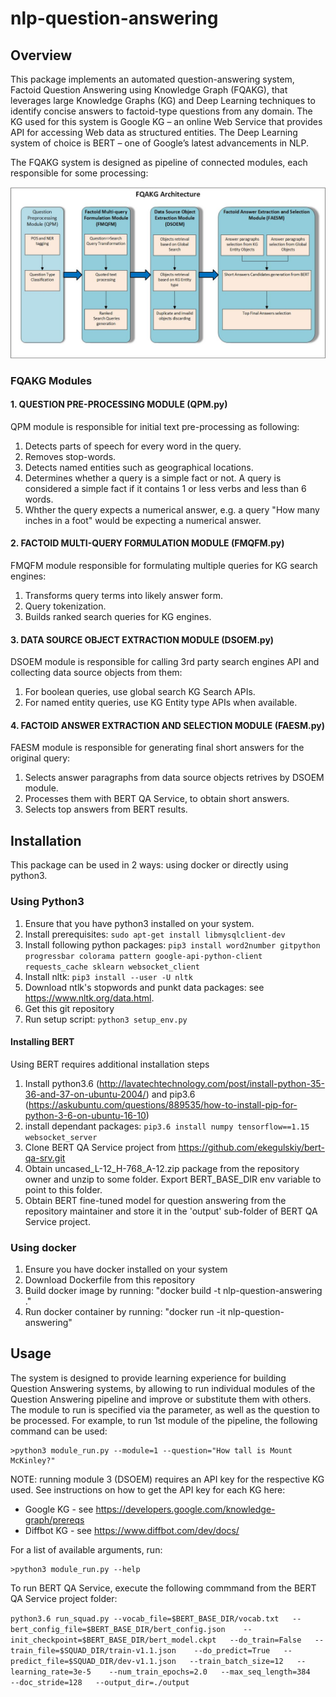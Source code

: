 # nlp-question-answering
## Overview
This package implements an automated question-answering system, Factoid Question Answering using Knowledge Graph (FQAKG),
that leverages large Knowledge Graphs (KG) and Deep Learning techniques to identify concise answers to factoid-type
questions from any domain. The KG used for this system is Google KG – an online Web Service that provides API
for accessing Web data as structured entities. The Deep Learning system of choice is BERT – one of Google’s latest 
advancements in NLP. 

The FQAKG system is designed as pipeline of connected modules, each responsible for some processing:

![Drag Racing](FQAKG_arch.jpg)

### FQAKG Modules
#### 1. QUESTION PRE-PROCESSING MODULE (QPM.py)
QPM module is responsible for initial text pre-processing as following:
1. Detects parts of speech for every word in the query.
2. Removes stop-words.
3. Detects named entities such as geographical locations.
4. Determines whether a query is a simple fact or not. A query is considered a simple fact if it contains 1 or less 
verbs and less than 6 words.
5. Whther the query expects a numerical answer, e.g. a query "How many inches in a foot" would be expecting a numerical answer.

#### 2. FACTOID MULTI-QUERY FORMULATION MODULE (FMQFM.py)
FMQFM module responsible for formulating multiple queries for KG search engines:
1. Transforms query terms into likely answer form.
2. Query tokenization.
3. Builds ranked search queries for KG engines.

#### 3. DATA SOURCE OBJECT EXTRACTION MODULE (DSOEM.py)
DSOEM module is responsible for calling 3rd party search engines API and collecting data source objects from them:
1. For boolean queries, use global search KG Search APIs.
2. For named entity queries, use KG Entity type APIs when available.

#### 4. FACTOID ANSWER EXTRACTION AND SELECTION MODULE (FAESM.py)
FAESM module is responsible for generating final short answers for the original query:
1. Selects answer paragraphs from data source objects retrives by DSOEM module.
2. Processes them with BERT QA Service, to obtain short answers.
3. Selects top answers from BERT results.

## Installation
This package can be used in 2 ways: using docker or directly using python3.

### Using Python3
1. Ensure that you have python3 installed on your system.
2. Install prerequisites: ```sudo apt-get install libmysqlclient-dev```
3. Install following python packages: ```pip3 install word2number gitpython progressbar colorama pattern google-api-python-client requests_cache sklearn websocket_client```
4. Install nltk: ```pip3 install --user -U nltk```
5. Download ntlk's stopwords and punkt data packages: see https://www.nltk.org/data.html.
6. Get this git repository
7. Run setup script: ```python3 setup_env.py```

#### Installing BERT
Using BERT requires additional installation steps
1. Install python3.6 (http://lavatechtechnology.com/post/install-python-35-36-and-37-on-ubuntu-2004/) and
pip3.6 (https://askubuntu.com/questions/889535/how-to-install-pip-for-python-3-6-on-ubuntu-16-10)
2. install dependant packages: ```pip3.6 install numpy tensorflow==1.15 websocket_server```
3. Clone BERT QA Service project from https://github.com/ekegulskiy/bert-qa-srv.git
4. Obtain uncased_L-12_H-768_A-12.zip package from the repository owner and unzip to some folder. Export BERT_BASE_DIR 
env variable to point to this folder.   
5. Obtain BERT fine-tuned model for question answering from the repository maintainer and store it in the 'output' 
sub-folder of BERT QA Service project.

### Using docker 
1. Ensure you have docker installed on your system
2. Download Dockerfile from this repository
3. Build docker image by running: "docker build -t nlp-question-answering ."
4. Run docker container by running: "docker run -it nlp-question-answering"

## Usage
The system is designed to provide learning experience for building Question Answering systems, by allowing to run 
individual modules of the Question Answering pipeline and improve or substitute them with others.
The module to run is specified via the parameter, as well as the question to be processed.
For example, to run 1st module of the pipeline, the following command can be used:
```
>python3 module_run.py --module=1 --question="How tall is Mount McKinley?"
```
NOTE: running module 3 (DSOEM) requires an API key for the respective KG used. See instructions on how to get the
API key for each KG here:
- Google KG - see https://developers.google.com/knowledge-graph/prereqs
- Diffbot KG - see https://www.diffbot.com/dev/docs/

For a list of available arguments, run:
```
>python3 module_run.py --help
```
To run BERT QA Service, execute the following commmand from the BERT QA Service project folder:

`python3.6 run_squad.py --vocab_file=$BERT_BASE_DIR/vocab.txt   --bert_config_file=$BERT_BASE_DIR/bert_config.json   
--init_checkpoint=$BERT_BASE_DIR/bert_model.ckpt   --do_train=False   --train_file=$SQUAD_DIR/train-v1.1.json   
--do_predict=True   --predict_file=$SQUAD_DIR/dev-v1.1.json   --train_batch_size=12   --learning_rate=3e-5   
--num_train_epochs=2.0   --max_seq_length=384   --doc_stride=128   --output_dir=./output`


